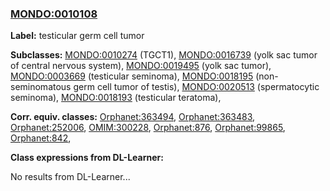 
### [MONDO:0010108](http://purl.obolibrary.org/obo/MONDO_0010108)
**Label:** testicular germ cell tumor

**Subclasses:** [MONDO:0010274](http://purl.obolibrary.org/obo/MONDO_0010274) (TGCT1), [MONDO:0016739](http://purl.obolibrary.org/obo/MONDO_0016739) (yolk sac tumor of central nervous system), [MONDO:0019495](http://purl.obolibrary.org/obo/MONDO_0019495) (yolk sac tumor), [MONDO:0003669](http://purl.obolibrary.org/obo/MONDO_0003669) (testicular seminoma), [MONDO:0018195](http://purl.obolibrary.org/obo/MONDO_0018195) (non-seminomatous germ cell tumor of testis), [MONDO:0020513](http://purl.obolibrary.org/obo/MONDO_0020513) (spermatocytic seminoma), [MONDO:0018193](http://purl.obolibrary.org/obo/MONDO_0018193) (testicular teratoma), 

**Corr. equiv. classes:** [Orphanet:363494](http://www.orpha.net/ORDO/Orphanet_363494), [Orphanet:363483](http://www.orpha.net/ORDO/Orphanet_363483), [Orphanet:252006](http://www.orpha.net/ORDO/Orphanet_252006), [OMIM:300228](http://purl.obolibrary.org/obo/OMIM_300228), [Orphanet:876](http://www.orpha.net/ORDO/Orphanet_876), [Orphanet:99865](http://www.orpha.net/ORDO/Orphanet_99865), [Orphanet:842](http://www.orpha.net/ORDO/Orphanet_842), 

**Class expressions from DL-Learner:**

No results from DL-Learner...



